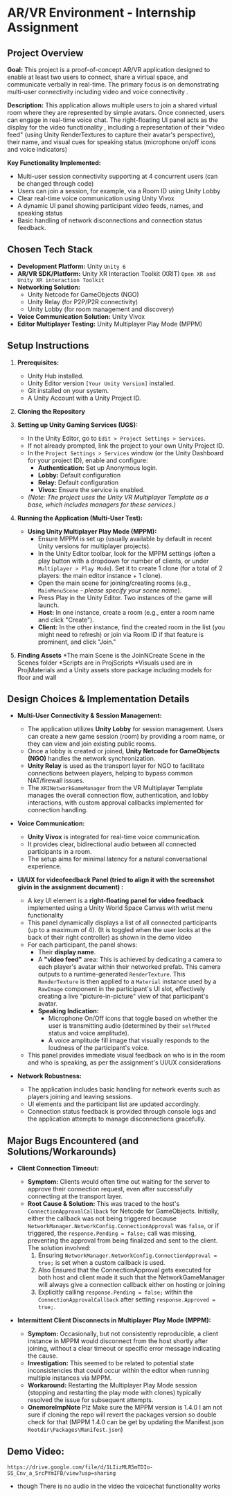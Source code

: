 # AR/VR Environment - Internship Assignment

## Project Overview

**Goal:** This project is a proof-of-concept AR/VR application designed to enable at least two users to connect, share a virtual space, and communicate verbally in real-time. The primary focus is on demonstrating multi-user connectivity including video and voice connectivity .

**Description:** This application allows multiple users to join a shared virtual room where they are represented by simple avatars. Once connected, users can engage in real-time voice chat. The right-floating UI panel acts as the display for the video functionality , including a representation of their "video feed" (using Unity RenderTextures to capture their avatar's perspective), their name, and visual cues for speaking status (microphone on/off icons and  voice indicators)

**Key Functionality Implemented:**
* Multi-user session connectivity supporting at 4 concurrent users (can be changed through code)
* Users can join a session, for example, via a Room ID using Unity Lobby
* Clear real-time voice communication using Unity Vivox
* A dynamic UI panel showing participant video feeds, names, and speaking status
* Basic handling of network disconnections and connection status feedback.
## Chosen Tech Stack
* **Development Platform:** Unity `Unity 6`
* **AR/VR SDK/Platform:** Unity XR Interaction Toolkit (XRIT) `Open XR and Unity XR interaction Toolkit`
* **Networking Solution:**
    * Unity Netcode for GameObjects (NGO)
    * Unity Relay (for P2P/P2R connectivity)
    * Unity Lobby (for room management and discovery)
* **Voice Communication Solution:** Unity Vivox
* **Editor Multiplayer Testing:** Unity Multiplayer Play Mode (MPPM)

## Setup Instructions

1.  **Prerequisites:**
    * Unity Hub installed.
    * Unity Editor version `[Your Unity Version]` installed.
    * Git installed on your system.
    * A Unity Account with a Unity Project ID.

2.  **Cloning the Repository**

3.  **Setting up Unity Gaming Services (UGS):**
    * In the Unity Editor, go to `Edit > Project Settings > Services`.
    * If not already prompted, link the project to your own Unity Project ID.
    * In the `Project Settings > Services` window (or the Unity Dashboard for your project ID), enable and configure:
        * **Authentication:** Set up Anonymous login.
        * **Lobby:** Default configuration
        * **Relay:** Default configuration 
        * **Vivox:** Ensure the service is enabled.
    * *(Note: The project uses the Unity VR Multiplayer Template as a base, which includes managers for these services.)*

5.  **Running the Application (Multi-User Test):**
    * **Using Unity Multiplayer Play Mode (MPPM):**
        * Ensure MPPM is set up (usually available by default in recent Unity versions for multiplayer projects).
        * In the Unity Editor toolbar, look for the MPPM settings (often a play button with a dropdown for number of clients, or under `Multiplayer > Play Mode`). Set it to create 1 clone (for a total of 2 players: the main editor instance + 1 clone).
        * Open the main scene for joining/creating rooms (e.g., `MainMenuScene` - *please specify your scene name*).
        * Press Play in the Unity Editor. Two instances of the game will launch.
        * **Host:** In one instance, create a room (e.g., enter a room name and click "Create").
        * **Client:** In the other instance, find the created room in the list (you might need to refresh) or join via Room ID if that feature is prominent, and click "Join."
          
6.  **Finding Assets**
      *The main Scene is the JoinNCreate Scene in the Scenes folder
      *Scripts are in ProjScripts
      *Visuals used are in ProjMaterials and a Unity assets store package including models for floor and wall
   
## Design Choices & Implementation Details
* **Multi-User Connectivity & Session Management:**
    * The application utilizes **Unity Lobby** for session management. Users can create a new game session (room) by providing a room name, or they can view and join existing public rooms.
    * Once a lobby is created or joined, **Unity Netcode for GameObjects (NGO)** handles the network synchronization.
    * **Unity Relay** is used as the transport layer for NGO to facilitate connections between players, helping to bypass common NAT/firewall issues.
    * The `XRINetworkGameManager` from the VR Multiplayer Template manages the overall connection flow, authentication, and lobby interactions, with custom approval callbacks implemented for connection handling.
      
* **Voice Communication:**
    * **Unity Vivox** is integrated for real-time voice communication.
    * It provides clear, bidirectional audio between all connected participants in a room.
    * The setup aims for minimal latency for a natural conversational experience.
* **UI/UX for videofeedback Panel (tried to align it with the screenshot givin in the assignment document) :**
    * A key UI element is a **right-floating panel for video feedback** implemented using a Unity World Space Canvas with wrist menu functionality
    * This panel dynamically displays a list of all connected participants (up to a maximum of 4). (It is toggled when the user looks at the back of their right controller) as shown in the demo video
    * For each participant, the panel shows:
        * Their **display name**.
        * A **"video feed"** area: This is achieved by dedicating a camera to each player's avatar within their networked prefab. This camera outputs to a runtime-generated `RenderTexture`. This `RenderTexture` is then applied to a `Material` instance used by a `RawImage` component in the participant's UI slot, effectively creating a live "picture-in-picture" view of that participant's avatar.
        * **Speaking Indication:**
            * Microphone On/Off icons that toggle based on whether the user is transmitting audio (determined by their `selfMuted` status and voice amplitude).
            * A voice amplitude fill image that visually responds to the loudness of the participant's voice.
    * This panel provides immediate visual feedback on who is in the room and who is speaking, as per the assignment's UI/UX considerations
* **Network Robustness:**
    * The application includes basic handling for network events such as players joining and leaving sessions.
    * UI elements and the participant list are updated accordingly.
    * Connection status feedback is provided through console logs and the application attempts to manage disconnections gracefully.

## Major Bugs Encountered (and Solutions/Workarounds)

* **Client Connection Timeout:**
    * **Symptom:** Clients would often time out waiting for the server to approve their connection request, even after successfully connecting at the transport layer.
    * **Root Cause & Solution:** This was traced to the host's `ConnectionApprovalCallback` for Netcode for GameObjects. Initially, either the callback was not being triggered because `NetworkManager.NetworkConfig.ConnectionApproval` was `false`, or if triggered, the `response.Pending = false;` call was missing, preventing the approval from being finalized and sent to the client. The solution involved:
        1.  Ensuring `NetworkManager.NetworkConfig.ConnectionApproval = true;` is set when a custom callback is used.
        2.  Also Ensured that the ConnectionApproval gets executed for both host and client made it such that the NetworkGameManager will always give a connection callback either on hosting or joining
        3.  Explicitly calling `response.Pending = false;` within the `ConnectionApprovalCallback` after setting `response.Approved = true;`.

* **Intermittent Client Disconnects in Multiplayer Play Mode (MPPM):**
    * **Symptom:** Occasionally, but not consistently reproducible, a client instance in MPPM would disconnect from the host shortly after joining, without a clear timeout or specific error message indicating the cause.
    * **Investigation:** This seemed to be related to potential state inconsistencies that could occur within the editor when running multiple instances via MPPM.
    * **Workaround:** Restarting the Multiplayer Play Mode session (stopping and restarting the play mode with clones) typically resolved the issue for subsequent attempts.
    * **OnemoreImpNote** Plz Make sure the MPPM version is 1.4.0 I am not sure if cloning the repo will revert the packages version so double check for that (MPPM 1.4.0 can be get by updating the Manifest.json `Rootdir\Packages\Manifest.json`)

## Demo Video:
  `https://drive.google.com/file/d/1LIizMLR5mTDIo-SS_Cnv_a_SrcPYmIFB/view?usp=sharing` 
  * though There is no audio in the video the voicechat functionality works


